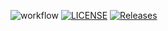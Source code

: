 ![workflow](https://github.com/40517473/sem/actions/workflows/main.yml/badge.svg)
[![LICENSE](https://img.shields.io/github/license/40517473/sem.svg?style=flat-square)](https://github.com/40517473/sem/blob/master/LICENSE)
[![Releases](https://img.shields.io/github/release/40517473/sem/all.svg?style=flat-square)](https://github.com/40517473/sem/releases)